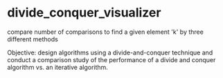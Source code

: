 # divide_conquer_visualizer
compare number of comparisons to find a given element 'k' by three different methods

Objective: design algorithms using a divide-and-conquer technique and conduct a comparison study of the performance of a divide and conquer algorithm vs. an iterative algorithm.
